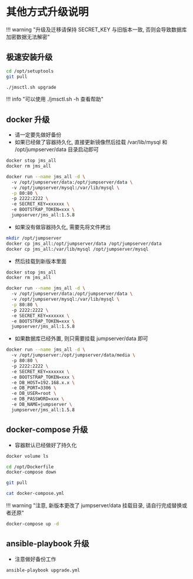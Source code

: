 # 其他方式升级说明

!!! warning "升级及迁移请保持 SECRET_KEY 与旧版本一致, 否则会导致数据库加密数据无法解密"

## 极速安装升级

```sh
cd /opt/setuptools
git pull
```

```sh
./jmsctl.sh upgrade
```

!!! info "可以使用 ./jmsctl.sh -h 查看帮助"

## docker 升级

- 请一定要先做好备份
- 如果已经做了容器持久化, 直接更新镜像然后挂载 /var/lib/mysql 和 /opt/jumpserver/data 目录启动即可

```sh
docker stop jms_all
docker rm jms_all
```

```sh
docker run --name jms_all -d \  
  -v /opt/jumpserver/data:/opt/jumpserver/data \  
  -v /opt/jumpserver/mysql:/var/lib/mysql \
  -p 80:80 \  
  -p 2222:2222 \  
  -e SECRET_KEY=xxxxxx \  
  -e BOOTSTRAP_TOKEN=xxx \  
  jumpserver/jms_all:1.5.8
```

- 如果没有做容器持久化, 需要先将文件拷出

```sh
mkdir /opt/jumpserver
docker cp jms_all:/opt/jumpserver/data /opt/jumpserver/data
docker cp jms_all:/var/lib/mysql /opt/jumpserver/mysql
```

- 然后挂载到新版本里面

```sh
docker stop jms_all
docker rm jms_all
```

```sh
docker run --name jms_all -d \  
  -v /opt/jumpserver/data:/opt/jumpserver/data \  
  -v /opt/jumpserver/mysql:/var/lib/mysql \
  -p 80:80 \  
  -p 2222:2222 \  
  -e SECRET_KEY=xxxxxx \  
  -e BOOTSTRAP_TOKEN=xxx \  
  jumpserver/jms_all:1.5.8
```

- 如果数据库已经外置, 则只需要挂载 jumpserver/data 即可

```sh
docker run --name jms_all -d \  
  -v /opt/jumpserver:/opt/jumpserver/data/media \  
  -p 80:80 \  
  -p 2222:2222 \  
  -e SECRET_KEY=xxxxxx \  
  -e BOOTSTRAP_TOKEN=xxx \  
  -e DB_HOST=192.168.x.x \  
  -e DB_PORT=3306 \  
  -e DB_USER=root \  
  -e DB_PASSWORD=xxx \  
  -e DB_NAME=jumpserver \  
  jumpserver/jms_all:1.5.8
```

## docker-compose 升级

- 容器默认已经做好了持久化

```sh
docker volume ls
```

```sh
cd /opt/Dockerfile
docker-compose down
```

```sh
git pull
```

```sh
cat docker-compose.yml
```

!!! warning "注意, 新版本更改了 jumpserver/data 挂载目录, 请自行完成替换或者还原"

```sh
docker-compose up -d
```

## ansible-playbook 升级

- 注意做好备份工作

```sh
ansible-playbook upgrade.yml
```
